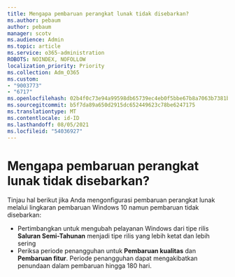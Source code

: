 ```yaml
---
title: Mengapa pembaruan perangkat lunak tidak disebarkan?
ms.author: pebaum
author: pebaum
manager: scotv
ms.audience: Admin
ms.topic: article
ms.service: o365-administration
ROBOTS: NOINDEX, NOFOLLOW
localization_priority: Priority
ms.collection: Adm_O365
ms.custom:
- "9003773"
- "6717"
ms.openlocfilehash: 02b4f0c73e94a99598db65739ec4eb0f5bbe67b8a7063b7381b9e6f59efd8c12
ms.sourcegitcommit: b5f7da89a650d2915dc652449623c78be6247175
ms.translationtype: MT
ms.contentlocale: id-ID
ms.lasthandoff: 08/05/2021
ms.locfileid: "54036927"
---
```

# <a name="why-software-updates-are-not-being-deployed"></a>Mengapa pembaruan perangkat lunak tidak disebarkan?

Tinjau hal berikut jika Anda mengonfigurasi pembaruan perangkat lunak melalui lingkaran pembaruan Windows 10 namun pembaruan tidak disebarkan:  

- Pertimbangkan untuk mengubah pelayanan Windows dari tipe rilis **Saluran Semi-Tahunan** menjadi tipe rilis yang lebih ketat dan lebih sering  
- Periksa periode penangguhan untuk **Pembaruan kualitas** dan **Pembaruan fitur**. Periode penangguhan dapat mengakibatkan penundaan dalam pembaruan hingga 180 hari.
